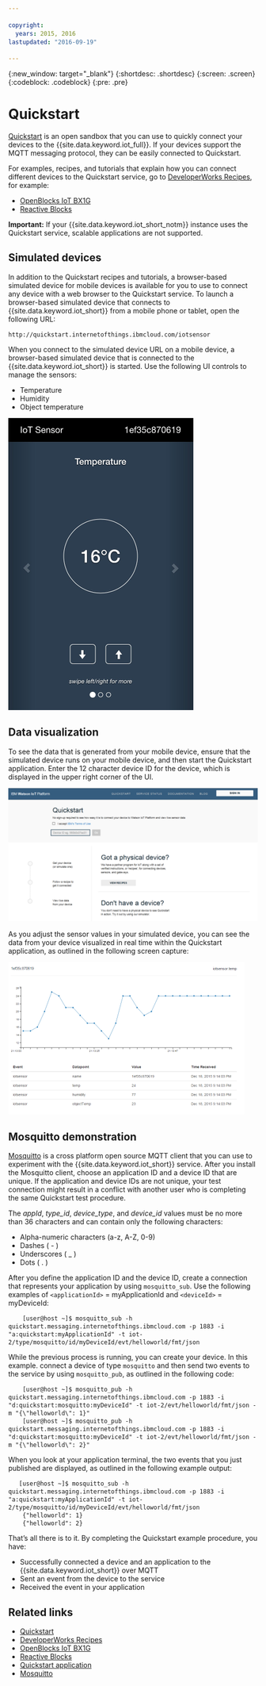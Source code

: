 ```yaml
---

copyright:
  years: 2015, 2016
lastupdated: "2016-09-19"

---
```


{:new_window: target="_blank"}
{:shortdesc: .shortdesc}
{:screen: .screen}
{:codeblock: .codeblock}
{:pre: .pre}

# Quickstart

[Quickstart](https://quickstart.internetofthings.ibmcloud.com/#/) is an open sandbox that you can use to quickly connect your devices to the {{site.data.keyword.iot_full}}. If your devices support the MQTT messaging protocol, they can be easily connected to Quickstart.

For examples, recipes, and tutorials that explain how you can connect different devices to the Quickstart service, go to [DeveloperWorks Recipes](https://developer.ibm.com/recipes/), for example:

- [OpenBlocks IoT BX1G](https://developer.ibm.com/recipes/tutorials/openblocks-iot-bx1g-for-iot-foundation-quickstart/)
- [Reactive Blocks](https://developer.ibm.com/recipes/tutorials/reactive-blocks-and-java-to-iot-foundation-part-1-quickstart/)


**Important:** If your {{site.data.keyword.iot_short_notm}} instance uses the Quickstart service, scalable applications are not supported.

## Simulated devices

In addition to the Quickstart recipes and tutorials, a browser-based simulated device for mobile devices is available for you to use to connect any device with a web browser to the Quickstart service. To launch a browser-based simulated device that connects to {{site.data.keyword.iot_short}} from a mobile phone or tablet, open the following URL:

```
http://quickstart.internetofthings.ibmcloud.com/iotsensor
```

When you connect to the simulated device URL on a mobile device, a browser-based simulated device that is connected to the {{site.data.keyword.iot_short}} is started. Use the following UI controls to manage the sensors:

- Temperature
- Humidity
- Object temperature


![image](iotsensor.png)

## Data visualization

To see the data that is generated from your mobile device, ensure that the simulated device runs on your mobile device, and then start the Quickstart application. Enter the 12 character device ID for the device, which is displayed in the upper right corner of the UI.

![image](quickstart.png)

As you adjust the sensor values in your simulated device, you can see the data from your device visualized in real time within the Quickstart application, as outlined in the following screen capture:

![image](iotsensor_data.png)


## Mosquitto demonstration

[Mosquitto](http://mosquitto.org/) is a cross platform open source MQTT client that you can use to experiment with the {{site.data.keyword.iot_short}} service. After you install the Mosquitto client, choose an application ID and a device ID that are unique. If the application and device IDs are not unique, your test connection might  result in a conflict with another user who is completing the same Quickstart test procedure.

The *appId*, *type_id*, *device_type*, and *device_id* values must be no more than 36 characters and can contain only the following characters:
- Alpha-numeric characters (a-z, A-Z, 0-9)
- Dashes ( - )
- Underscores ( _ )
- Dots ( . )

After you define the application ID and the device ID, create a connection that represents your application by using `mosquitto_sub`. Use the following examples of `<applicationId>` = myApplicationId and `<deviceId>` = myDeviceId:
```
    [user@host ~]$ mosquitto_sub -h quickstart.messaging.internetofthings.ibmcloud.com -p 1883 -i "a:quickstart:myApplicationId" -t iot-2/type/mosquitto/id/myDeviceId/evt/helloworld/fmt/json

```

While the previous process is running, you can create your device. In this example. connect a device of type `mosquitto` and then send two events to the service by using `mosquitto_pub`, as outlined in the following code:

```
    [user@host ~]$ mosquitto_pub -h quickstart.messaging.internetofthings.ibmcloud.com -p 1883 -i "d:quickstart:mosquitto:myDeviceId" -t iot-2/evt/helloworld/fmt/json -m "{\"helloworld\": 1}"
    [user@host ~]$ mosquitto_pub -h quickstart.messaging.internetofthings.ibmcloud.com -p 1883 -i "d:quickstart:mosquitto:myDeviceId" -t iot-2/evt/helloworld/fmt/json -m "{\"helloworld\": 2}"
```
When you look at your application terminal, the two events that you just published are displayed, as outlined in the following example output:

```
   [user@host ~]$ mosquitto_sub -h quickstart.messaging.internetofthings.ibmcloud.com -p 1883 -i "a:quickstart:myApplicationId" -t iot-2/type/mosquitto/id/myDeviceId/evt/helloworld/fmt/json
    {"helloworld": 1}
    {"helloworld": 2}
```

That’s all there is to it. By completing the Quickstart example procedure, you have:
- Successfully connected a device and an application to the {{site.data.keyword.iot_short}} over MQTT
- Sent an event from the device to the service
- Received the event in your application


## Related links

- [Quickstart](https://quickstart.internetofthings.ibmcloud.com)
- [DeveloperWorks Recipes](https://developer.ibm.com/recipes)
- [OpenBlocks IoT BX1G](https://developer.ibm.com/recipes/tutorials/openblocks-iot-bx1g-for-iot-foundation-quickstart/)
- [Reactive Blocks](https://developer.ibm.com/recipes/tutorials/reactive-blocks-and-java-to-iot-foundation-part-1-quickstart/)
- [Quickstart application](http://quickstart.internetofthings.ibmcloud.com)
- [Mosquitto](http://mosquitto.org/)
